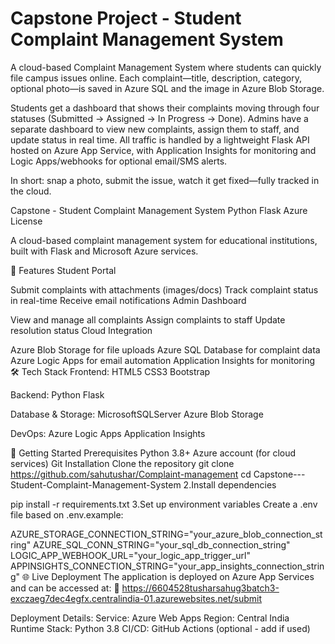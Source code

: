 # Capstone Project - Student Complaint Management System

A cloud-based Complaint Management System where students can quickly file campus issues online. Each complaint—title, description, category, optional photo—is saved in Azure SQL and the image in Azure Blob Storage.

Students get a dashboard that shows their complaints moving through four statuses (Submitted → Assigned → In Progress → Done). Admins have a separate dashboard to view new complaints, assign them to staff, and update status in real time. All traffic is handled by a lightweight Flask API hosted on Azure App Service, with Application Insights for monitoring and Logic Apps/webhooks for optional email/SMS alerts.

In short: snap a photo, submit the issue, watch it get fixed—fully tracked in the cloud.

Capstone - Student Complaint Management System
Python Flask Azure License

A cloud-based complaint management system for educational institutions, built with Flask and Microsoft Azure services.

🌟 Features
Student Portal

Submit complaints with attachments (images/docs)
Track complaint status in real-time
Receive email notifications
Admin Dashboard

View and manage all complaints
Assign complaints to staff
Update resolution status
Cloud Integration

Azure Blob Storage for file uploads
Azure SQL Database for complaint data
Azure Logic Apps for email automation
Application Insights for monitoring
🛠 Tech Stack
Frontend:
HTML5 CSS3 Bootstrap

Backend:
Python Flask

Database & Storage:
MicrosoftSQLServer Azure Blob Storage

DevOps:
Azure Logic Apps Application Insights

🚀 Getting Started
Prerequisites
Python 3.8+
Azure account (for cloud services)
Git
Installation
Clone the repository
git clone https://github.com/sahutushar/Complaint-management
cd Capstone---Student-Complaint-Management-System
2.Install dependencies

pip install -r requirements.txt
3.Set up environment variables Create a .env file based on .env.example:

AZURE_STORAGE_CONNECTION_STRING="your_azure_blob_connection_string"
AZURE_SQL_CONN_STRING="your_sql_db_connection_string"
LOGIC_APP_WEBHOOK_URL="your_logic_app_trigger_url"
APPINSIGHTS_CONNECTION_STRING="your_app_insights_connection_string"
🌐 Live Deployment
The application is deployed on Azure App Services and can be accessed at:
🔗 https://6604528tusharsahug3batch3-exczaeg7dec4egfx.centralindia-01.azurewebsites.net/submit

Deployment Details:
Service: Azure Web Apps
Region: Central India
Runtime Stack: Python 3.8
CI/CD: GitHub Actions (optional - add if used)
